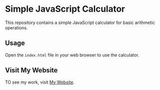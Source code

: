 # Simple JavaScript Calculator

This repository contains a simple JavaScript calculator for basic arithmetic operations.

## Usage

Open the `index.html` file in your web browser to use the calculator.

## Visit My Website

TO see my work, visit [My Website](https://inshotspro.com/inshot-for-pc).
